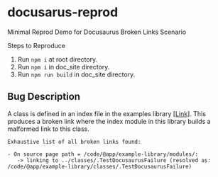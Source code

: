 # docusarus-reprod
Minimal Reprod Demo for Docusaurus Broken Links Scenario 

Steps to Reproduce 

1. Run `npm i` at root directory. 
2. Run `npm i` in doc_site directory. 
3. Run `npm run build` in doc_site directory. 


## Bug Description 

A class is defined in an index file in the examples library [[Link]](https://github.com/rbala19/docusarus-reprod/blob/main/libs/examples/basic/src/index.ts). 
This produces a broken link where the index module in this library builds a malformed link to this class. 

```
Exhaustive list of all broken links found:

- On source page path = /code/@app/example-library/modules/:
   -> linking to ../classes/.TestDocusaurusFailure (resolved as: /code/@app/example-library/classes/.TestDocusaurusFailure)
```
